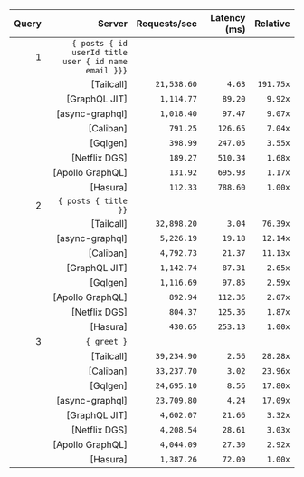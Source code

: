 <!-- PERFORMANCE_RESULTS_START -->

| Query | Server | Requests/sec | Latency (ms) | Relative |
|-------:|--------:|--------------:|--------------:|---------:|
| 1 | `{ posts { id userId title user { id name email }}}` |
|| [Tailcall] | `21,538.60` | `4.63` | `191.75x` |
|| [GraphQL JIT] | `1,114.77` | `89.20` | `9.92x` |
|| [async-graphql] | `1,018.40` | `97.47` | `9.07x` |
|| [Caliban] | `791.25` | `126.65` | `7.04x` |
|| [Gqlgen] | `398.99` | `247.05` | `3.55x` |
|| [Netflix DGS] | `189.27` | `510.34` | `1.68x` |
|| [Apollo GraphQL] | `131.92` | `695.93` | `1.17x` |
|| [Hasura] | `112.33` | `788.60` | `1.00x` |
| 2 | `{ posts { title }}` |
|| [Tailcall] | `32,898.20` | `3.04` | `76.39x` |
|| [async-graphql] | `5,226.19` | `19.18` | `12.14x` |
|| [Caliban] | `4,792.73` | `21.37` | `11.13x` |
|| [GraphQL JIT] | `1,142.74` | `87.31` | `2.65x` |
|| [Gqlgen] | `1,116.69` | `97.85` | `2.59x` |
|| [Apollo GraphQL] | `892.94` | `112.36` | `2.07x` |
|| [Netflix DGS] | `804.37` | `125.36` | `1.87x` |
|| [Hasura] | `430.65` | `253.13` | `1.00x` |
| 3 | `{ greet }` |
|| [Tailcall] | `39,234.90` | `2.56` | `28.28x` |
|| [Caliban] | `33,237.70` | `3.02` | `23.96x` |
|| [Gqlgen] | `24,695.10` | `8.56` | `17.80x` |
|| [async-graphql] | `23,709.80` | `4.24` | `17.09x` |
|| [GraphQL JIT] | `4,602.07` | `21.66` | `3.32x` |
|| [Netflix DGS] | `4,208.54` | `28.61` | `3.03x` |
|| [Apollo GraphQL] | `4,044.09` | `27.30` | `2.92x` |
|| [Hasura] | `1,387.26` | `72.09` | `1.00x` |

<!-- PERFORMANCE_RESULTS_END -->
